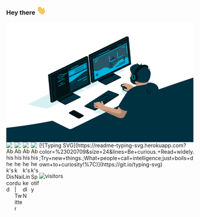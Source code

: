### Hey there <img src="https://github.com/rahulvenugopal/rahulvenugopal/blob/main/wave.gif" width="25px">
<img align="left" alt="GIF" src="https://github.com/rahulvenugopal/rahulvenugopal/blob/main/code.gif" width="500" height="320" />

<a href="https://discord.gg/XTW52Kt">
  <img align="left" alt="Abhishek's Discord" width="22px" src="https://raw.githubusercontent.com/peterthehan/peterthehan/master/assets/discord.svg" />
</a>
<a href="https://twitter.com/abhisheknaiidu">
  <img align="left" alt="Abhishek Naidu | Twitter" width="22px" src="https://raw.githubusercontent.com/peterthehan/peterthehan/master/assets/twitter.svg" />
</a>
<a href="https://www.linkedin.com/in/abhisheknaiidu/">
  <img align="left" alt="Abhishek's LinkedIN" width="22px" src="https://raw.githubusercontent.com/peterthehan/peterthehan/master/assets/linkedin.svg" />
</a>
<a href="https://open.spotify.com/user/e90fe4zsndbm6xoe2t7t8kogf?si=WaLKpwvWTle0btle2qPb6g">
  <img align="left" alt="Abhishek's Spotify" width="22px" src="https://raw.githubusercontent.com/peterthehan/peterthehan/master/assets/spotify.svg" />
</a>
<br />
[![Typing SVG](https://readme-typing-svg.herokuapp.com?color=%23020709&size=24&lines=Be+curious.+Read+widely.;Try+new+things.;What+people+call+intelligence;just+boils+down+to+curiosity!%7C)](https://git.io/typing-svg)

![visitors](https://visitor-badge.glitch.me/badge?page_id=https://github.com/rahulvenugopal/&left_color=green&right_color=red)